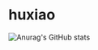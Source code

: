 # huxiao
![Anurag's GitHub stats](https://github-readme-stats.vercel.app/api?username=dark&show_icons=true&theme=radical)
